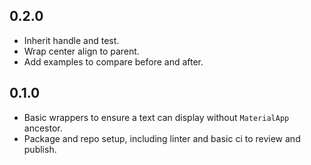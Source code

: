 ## 0.2.0

- Inherit handle and test.
- Wrap center align to parent.
- Add examples to compare before and after.

## 0.1.0

- Basic wrappers to ensure a text can display without `MaterialApp` ancestor.
- Package and repo setup, including linter and basic ci to review and publish.
